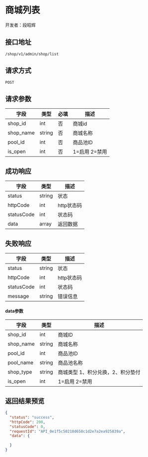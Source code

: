 # 商城列表

开发者：段昭辉

## 接口地址

`/shop/v1/admin/shop/list`

## 请求方式

`POST`

## 请求参数

| 字段 | 类型   | 必填 | 描述     |
| ---- | ------ | ---- | -------- |
| shop_id | int | 否 | 商城id |
| shop_name | string | 否 | 商城名称 |
| pool_id | int | 否 | 商品池ID |
| is_open | int | 否 | 1=启用 2=禁用 |

## 成功响应

| 字段       | 类型    | 描述        |
| ---------- | ------- | ----------- |
| status    | string  | 状态    |
| httpCode     | int  | http状态码    |
| statusCode | int  | 状态码 |
| data  | array  | 返回数据      |

## 失败响应

| 字段       | 类型    | 描述        |
| ---------- | ------- | ----------- |
| status    | string  | 状态    |
| httpCode     | int  | http状态码    |
| statusCode | int  | 状态码 |
| message  | string  | 错误信息      |

#### data参数

| 字段 | 类型 | 描述 |
| --- | --- | --- |
| shop_id | int | 商城ID |
| shop_name | string |  商城名称 |
| pool_id | int | 商品池ID |
| pool_name | string |  商品池名称 |
| shop_type | string |  商城类型 1、积分兑换，2、积分垫付|
| is_open | int |  1=启用 2=禁用  |


## 返回结果预览

```json
{
  "status": "success",
  "httpCode": 200,
  "statusCode": 0,
  "requestId": "API_0e1f5c50218d658c1d2e7a2ea925839a",
  "data": {
  
  }
}
```